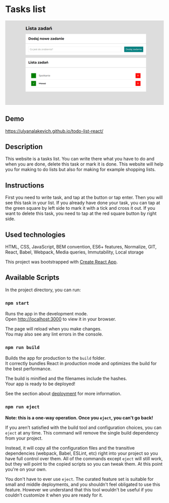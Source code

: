 # Tasks list

![video](public/Animation.gif)

## Demo

https://ulyanalakevich.github.io/todo-list-react/
## Description
This website is a tasks list. You can write there what you have to do and when you are done, delete this task or mark it is done. This website will help you for making to do lists but also for making for example shopping lists.

## Instructions
First you need to write task, and tap at the button or tap enter. Then you will see this task in your list. If you already have done your task, you can tap at the green square by left side to mark it with a tick and cross it out. If you want to  delete this task, you need to tap at the red square button by right side.


## Used technologies

HTML, CSS, JavaScript, BEM convention, ES6+ features, Normalize, GIT, React, Babel, Webpack, Media queries, Immutability, Local storage


This project was bootstrapped with [Create React App](https://github.com/facebook/create-react-app).

## Available Scripts

In the project directory, you can run:

### `npm start`

Runs the app in the development mode.\
Open [http://localhost:3000](http://localhost:3000) to view it in your browser.

The page will reload when you make changes.\
You may also see any lint errors in the console.

### `npm run build`

Builds the app for production to the `build` folder.\
It correctly bundles React in production mode and optimizes the build for the best performance.

The build is minified and the filenames include the hashes.\
Your app is ready to be deployed!

See the section about [deployment](https://facebook.github.io/create-react-app/docs/deployment) for more information.

### `npm run eject`

**Note: this is a one-way operation. Once you `eject`, you can't go back!**

If you aren't satisfied with the build tool and configuration choices, you can `eject` at any time. This command will remove the single build dependency from your project.

Instead, it will copy all the configuration files and the transitive dependencies (webpack, Babel, ESLint, etc) right into your project so you have full control over them. All of the commands except `eject` will still work, but they will point to the copied scripts so you can tweak them. At this point you're on your own.

You don't have to ever use `eject`. The curated feature set is suitable for small and middle deployments, and you shouldn't feel obligated to use this feature. However we understand that this tool wouldn't be useful if you couldn't customize it when you are ready for it.
